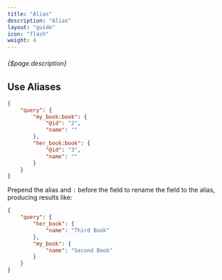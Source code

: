 ```yaml
---
title: "Alias"
description: "Alias"
layout: "guide"
icon: "flash"
weight: 4
---
```


###### {$page.description}

<article id="1">

## Use Aliases

```JSON
{
    "query": {
        "my_book:book": {
            "@id": "2",
            "name": ""
        },
        "her_book:book": {
            "@id": "3",
            "name": ""
        }
    }
}
```

Prepend the alias and `:` before the field to rename the field to the alias, producing results like:

```JSON
{
    "query": {
        "her_book": {
            "name": "Third Book"
        },
        "my_book": {
            "name": "Second Book"
        }
    }
}
```

</article>
